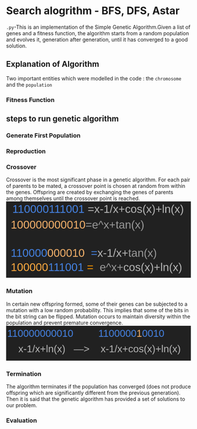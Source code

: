 # Search alogrithm - BFS, DFS, Astar
`.py`-This is an implementation of the Simple Genetic Algorithm.Given a list of genes and a fitness function, the algorithm starts from a random population and evolves it, generation after generation, until it has converged to a good solution.

## Explanation of Algorithm

Two important entities which were modelled in the code : the `chromosome` and the `population`
### Fitness Function 


## steps to run genetic algorithm 

### Generate First Population


### Reproduction


### Crossover
Crossover is the most significant phase in a genetic algorithm. For each pair of parents to be mated, a crossover point is chosen at random from within the genes.
Offspring are created by exchanging the genes of parents among themselves until the crossover point is reached.
![cross](https://github.com/ashleetiw/genetic-algorithm-for-automatic-search-tuning/blob/main/crossover.png)

### Mutation
In certain new offspring formed, some of their genes can be subjected to a mutation with a low random probability. This implies that some of the bits in the bit string can be flipped. Mutation occurs to maintain diversity within the population and prevent premature convergence.
![mut](https://github.com/ashleetiw/genetic-algorithm-for-automatic-search-tuning/blob/main/mutation.png)

### Termination
The algorithm terminates if the population has converged (does not produce offspring which are significantly different from the previous generation). Then it is said that the genetic algorithm has provided a set of solutions to our problem.

### Evaluation


